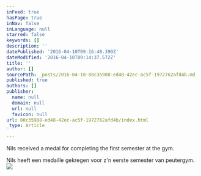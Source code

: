 ```yaml
---
inFeed: true
hasPage: true
inNav: false
inLanguage: null
starred: false
keywords: []
description: ''
datePublished: '2016-04-10T09:16:48.390Z'
dateModified: '2016-04-10T09:14:37.572Z'
title: ''
author: []
sourcePath: _posts/2016-04-10-80c35988-ed48-42ec-ac5f-1972762afd4b.md
published: true
authors: []
publisher:
  name: null
  domain: null
  url: null
  favicon: null
url: 80c35988-ed48-42ec-ac5f-1972762afd4b/index.html
_type: Article

---
```

Nils received a medal for completing the first semester at the gym.

Nils heeft een medaille gekregen voor z'n eerste semester van peutergym.
![](https://the-grid-user-content.s3-us-west-2.amazonaws.com/d80edd1a-8a50-494c-a44a-c981c557873c.jpg)